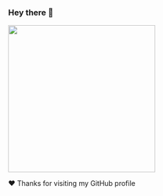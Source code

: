 ### Hey there 👋

<img src="https://media.giphy.com/media/oDK8A6xUNjD2M/giphy.gif" width="300" />

❤️ Thanks for visiting my GitHub profile

<!---
thomasrueegg/thomasrueegg is a ✨ special ✨ repository because its `README.md` (this file) appears on your GitHub profile.
You can click the Preview link to take a look at your changes.
--->
